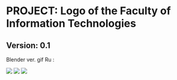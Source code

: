<!DOCTYPT html>
<html>
  <head>
  </head>

  <body>
    <h1>PROJECT: Logo of the Faculty of Information Technologies</h1>
    <h2>Version: 0.1 </h2>
    <p>Blender ver. gif Ru :</p>
    <img src="https://github.com/user-attachments/assets/e6d0e3dc-7b4c-4f7f-9b97-f688bdf1a5cc">
    <img src="https://github.com/user-attachments/assets/e6d0e3dc-7b4c-4f7f-9b97-f688bdf1a5cc">
    <img src="https://github.com/user-attachments/assets/e6d0e3dc-7b4c-4f7f-9b97-f688bdf1a5cc">
  </body>
  
</html>

<!--
![Ru](https://github.com/user-attachments/assets/e6d0e3dc-7b4c-4f7f-9b97-f688bdf1a5cc)
![ru](https://github.com/user-attachments/assets/95601847-d22c-427c-99ca-953c56228d16)
![NVGU_RU](https://github.com/user-attachments/assets/6664b346-2bb6-4761-8c67-1a78a71a5168)

-->
